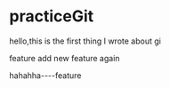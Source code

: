 # practiceGit

hello,this is the first thing I wrote about gi

feature add new feature again

hahahha----feature


